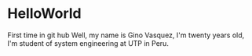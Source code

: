 # HelloWorld
First time in git hub
Well, my name is Gino Vasquez, I'm twenty years old, I'm student of system engineering at UTP in Peru.
